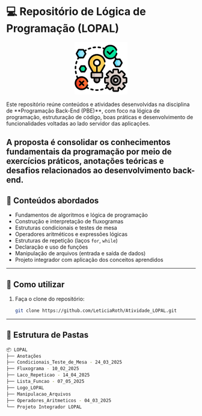 # 💻 Repositório de Lógica de Programação (LOPAL)

<p align="center">
  <img src="Logo_LOPAL\LOPAL.png" alt="Ícone de Back-End" width="140">
</p>
Este repositório reúne conteúdos e atividades desenvolvidas na disciplina de **Programação Back-End (PBE)**, com foco na lógica de programação, estruturação de código, boas práticas e desenvolvimento de funcionalidades voltadas ao lado servidor das aplicações.

A proposta é consolidar os conhecimentos fundamentais da programação por meio de exercícios práticos, anotações teóricas e desafios relacionados ao desenvolvimento back-end.
---

## 🧠 Conteúdos abordados

- Fundamentos de algoritmos e lógica de programação  
- Construção e interpretação de fluxogramas  
- Estruturas condicionais e testes de mesa  
- Operadores aritméticos e expressões lógicas  
- Estruturas de repetição (laços `for`, `while`)  
- Declaração e uso de funções  
- Manipulação de arquivos (entrada e saída de dados)  
- Projeto integrador com aplicação dos conceitos aprendidos  
---
## 🚀 Como utilizar

1. Faça o clone do repositório:
   ```bash
   git clone https://github.com/LeticiaRoth/Atividade_LOPAL.git
   ```
---
## 📁 Estrutura de Pastas
```bash
📦 LOPAL
├── Anotações                                     
├── Condicionais_Teste_de_Mesa - 24_03_2025       
├── Fluxograma - 10_02_2025                       
├── Laco_Repeticao - 14_04_2025                   
├── Lista_Funcao - 07_05_2025                    
├── Logo_LOPAL                                   
├── Manipulacao_Arquivos                          
├── Operadores_Aritmeticos - 04_03_2025          
└── Projeto Integrador LOPAL           
